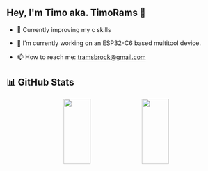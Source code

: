 ## Hey, I'm Timo aka. TimoRams 👋

- 📖 Currently improving my c skills

- 🔭 I’m currently working on an ESP32-C6 based multitool device.

- 📫 How to reach me: tramsbrock@gmail.com

## 📊 GitHub Stats

<p align="center">
  
  <img src="https://github-readme-stats.vercel.app/api?username=TimoRams&theme=dracula&hide_border=false&include_all_commits=false&count_private=true" height="150" width="35%">

  <img src="https://github-readme-stats.vercel.app/api/top-langs/?username=TimoRams&theme=dracula&hide_border=false" height="150" width="35%">
</p>
